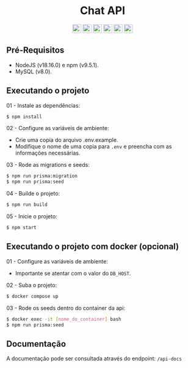 <h1 align="center">Chat API</h1>
<div align="center">
  <img width="auto" height="23em" src="https://img.shields.io/badge/TypeScript-323330?style=flat&logo=TypeScript">
  <img width="auto" height="23em" src="https://img.shields.io/badge/Node.js-323330?style=flat&logo=Node.js">
  <img width="auto" height="23em" src="https://img.shields.io/badge/Express.js-323330?style=flat&logo=express">
  <img width="auto" height="23em" src="https://img.shields.io/badge/Prisma-323330?style=flat&logo=Prisma">
  <img width="auto" height="23em" src="https://img.shields.io/badge/MySQL-323330?style=flate&logo=mysql">
  <img width="auto" height="23em" src="https://img.shields.io/badge/Jest-323330?style=flat&logo=jest&logoColor=99424F">
</div>

## Pré-Requisitos

  * NodeJS (v18.16.0) e npm (v9.5.1).
  * MySQL (v8.0).

## Executando o projeto

01 - Instale as dependências:
```bash
$ npm install
```

02 - Configure as variáveis de ambiente:
  - Crie uma copia do arquivo .env.example.
  - Modifique o nome de uma copia para `.env` e preencha com as informações necessárias.

03 - Rode as migrations e seeds:
```bash
$ npm run prisma:migration
$ npm run prisma:seed
```

04 - Builde o projeto:
```bash
$ npm run build
```

05 - Inicie o projeto:
```bash
$ npm start
```

## Executando o projeto com docker (opcional)

01 - Configure as variáveis de ambiente:
  - Importante se atentar com o valor do `DB_HOST`.

02 - Suba o projeto:
```bash
$ docker compose up
```

03 - Rode os seeds dentro do container da api:
```bash
$ docker exec -it [nome_do_container] bash
$ npm run prisma:seed
```

## Documentação

A documentação pode ser consultada através do endpoint: `/api-docs`
